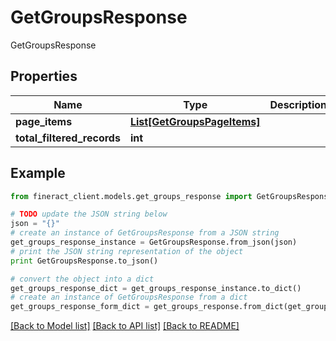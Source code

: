 # GetGroupsResponse

GetGroupsResponse

## Properties

Name | Type | Description | Notes
------------ | ------------- | ------------- | -------------
**page_items** | [**List[GetGroupsPageItems]**](GetGroupsPageItems.md) |  | [optional] 
**total_filtered_records** | **int** |  | [optional] 

## Example

```python
from fineract_client.models.get_groups_response import GetGroupsResponse

# TODO update the JSON string below
json = "{}"
# create an instance of GetGroupsResponse from a JSON string
get_groups_response_instance = GetGroupsResponse.from_json(json)
# print the JSON string representation of the object
print GetGroupsResponse.to_json()

# convert the object into a dict
get_groups_response_dict = get_groups_response_instance.to_dict()
# create an instance of GetGroupsResponse from a dict
get_groups_response_form_dict = get_groups_response.from_dict(get_groups_response_dict)
```
[[Back to Model list]](../README.md#documentation-for-models) [[Back to API list]](../README.md#documentation-for-api-endpoints) [[Back to README]](../README.md)


